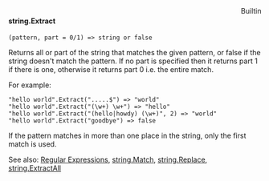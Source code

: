 <div style="float:right"><span class="builtin">Builtin</span></div>

#### string.Extract

``` suneido
(pattern, part = 0/1) => string or false
```

Returns all or part of the string that matches the given pattern,
or false if the string doesn't match the pattern.
If no part is specified then it returns part 1 if there is one,
otherwise it returns part 0 i.e. the entire match.

For example:

``` suneido
"hello world".Extract(".....$") => "world"
"hello world".Extract("(\w+) \w+") => "hello"
"hello world".Extract("(hello|howdy) (\w+)", 2) => "world"
"hello world".Extract("goodbye") => false
```

If the pattern matches in more than one place in the string, only the first match is used.

See also:
[Regular Expressions](<../../Regular Expressions.md>),
[string.Match](<string.Match.md>),
[string.Replace](<string.Replace.md>), 
[string.ExtractAll](<string.ExtractAll.md>)